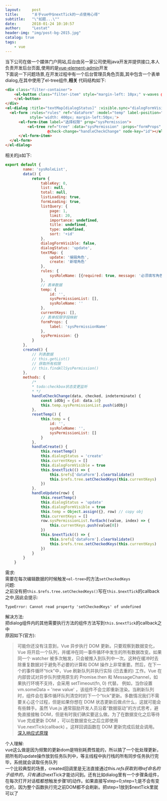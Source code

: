 ```yaml
---
layout:     post
title:      "关于vue中$nextTick的一点使用心得"
subtitle:   "\"如题...\""
date:       2018-01-24 10:10:57
author:     "Lestat"
header-img: "img/post-bg-2015.jpg"
catalog: true
tags:
    - vue
---
```


当下公司在做一个媒体门户网站,后台由另一家公司使用java开发并提供接口,本人负责开发后台页面,使用的是[vue-element-admin](https://github.com/PanJiaChen/vue-element-admin)开发  
下面说一下问题场景,在开发过程中有一个后台管理员角色页面,其中包含一个表单dialog,在其中使用了el-tree组件,**相关** 代码结构如下:  
```html
<div class="filter-container">
    <el-button class="filter-item" style="margin-left: 10px;" v-waves @click="handleCreate" type="primary" icon="el-icon-edit">新增角色
    </el-button>
</div>
<el-dialog :title="textMap[dialogStatus]" :visible.sync="dialogFormVisible" width="50%">
  <el-form :rules="rules" ref="dataForm" :model="temp" label-position="top" label-width="90px"
           style='width: 400px; margin-left:50px;'>
      <el-form-item label="选择权限" prop="sysPermission">
          <el-tree ref="tree" :data="sysPermission" :props="formProps" show-checkbox
                   @check-change="handleCheckChange" node-key="id"></el-tree>
      </el-form-item>
  </el-form>
</el-dialog>
```
相关的js如下:  
```javascript
export default {
        name: 'sysRoleList',
        data() {
            return {
                tableKey: 0,
                list: null,
                total: null,
                listLoading: true,
                formLoading: true,
                listQuery: {
                    page: 1,
                    limit: 20,
                    importance: undefined,
                    title: undefined,
                    type: undefined,
                    sort: '+id'
                },
                dialogFormVisible: false,
                dialogStatus: 'update',
                textMap: {
                    update: '编辑角色',
                    create: '新增角色'
                },
                rules: {
                    sysRoleName: [{required: true, message: '必须填写角色名称', trigger: 'blur'}]
                },
                // 表单数据
                temp: {
                    id: '',
                    sysPermissionList: [],
                    sysRoleName: ''
                },
                currentKeys: [],
                // 表单权限字段映射
                formProps: {
                    label: 'sysPermissionName'
                },
                sysPermission: {}
            }
        },
        created() {
            // 列表数据
            // this.getList()
            // 获取所有权限
            // this.findAllSysPermission()
        },
        methods: {
            /*
            * todo:checkbox状态变更监听
            * */
            handleCheckChange(data, checked, indeterminate) {
                const idObj = {id: data.id}
                this.temp.sysPermissionList.push(idObj)
            },
            resetTemp() {
                this.temp = {
                    id: '',
                    sysRoleName: '',
                    sysPermissionList: []
                }
            },
            handleCreate() {
                this.resetTemp()
                this.dialogStatus = 'create'
                this.currentKeys = []
                this.dialogFormVisible = true
                this.$nextTick(() => {
                    this.$refs['dataForm'].clearValidate()
                    this.$refs.tree.setCheckedKeys(this.currentKeys)
                })
            },
            handleUpdate(row) {
                this.resetTemp()
                this.dialogStatus = 'update'
                this.dialogFormVisible = true
                this.temp = Object.assign({}, row) // copy obj
                this.currentKeys = []
                row.sysPermissionList.forEach((value, index) => {
                    this.currentKeys.push(value[0])
                })
                this.$nextTick(() => {
                    this.$refs['dataForm'].clearValidate()
                    this.$refs.tree.setCheckedKeys(this.currentKeys)
                })
            }
        }
    }
```
需求:  
需要在每次编辑数据的时候触发`<el-tree>`的方法`setCheckedKeys`  
问题:  
之前没有把`this.$refs.tree.setCheckedKeys()`写在`this.$nextTick`的callback之中,因此会提示:
```
TypeError: Cannot read property 'setCheckedKeys' of undefined
```
解决方法:  
把dialog组件内的其他需要执行方法的组件方法写到`this.$nextTick`的callback之中  
原因如下(官方):  
> 可能你还没有注意到，Vue 异步执行 DOM 更新。只要观察到数据变化，Vue 将开启一个队列，并缓冲在同一事件循环中发生的所有数据改变。如果同一个 watcher 被多次触发，只会被推入到队列中一次。这种在缓冲时去除重复数据对于避免不必要的计算和 DOM 操作上非常重要。然后，在下一个的事件循环“tick”中，Vue 刷新队列并执行实际 (已去重的) 工作。Vue 在内部尝试对异步队列使用原生的 Promise.then 和 MessageChannel，如果执行环境不支持，会采用 setTimeout(fn, 0) 代替。
例如，当你设置 vm.someData = 'new value' ，该组件不会立即重新渲染。当刷新队列时，组件会在事件循环队列清空时的下一个“tick”更新。多数情况我们不需要关心这个过程，但是如果你想在 DOM 状态更新后做点什么，这就可能会有些棘手。虽然 Vue.js 通常鼓励开发人员沿着“数据驱动”的方式思考，避免直接接触 DOM，但是有时我们确实要这么做。为了在数据变化之后等待 Vue 完成更新 DOM ，可以在数据变化之后立即使用 Vue.nextTick(callback) 。这样回调函数在 DOM 更新完成后就会调用。  
[深入响应式原理](https://cn.vuejs.org/v2/guide/reactivity.html)  

个人理解:  
vue这么做是因为频繁的更新dom是特别耗费性能的，所以搞了一个批处理更新，把所有的update操作放到任务队列中，等主线程中执行栈的所有同步任务执行完毕，系统就会读取任务队列  
一个比较典型的场景，created回调里是无法直接通过this.$refs获取到用ref命名的子组件的，只有通过$nextTick才能访问到。还有比如dialog里有一个步骤条组件，在每次打开对话框都想触发步骤1的动作。如果直接写step=0;step=1;是不会有变化的，因为整个函数执行完之前DOM都不会刷新。把step=1放到$nextTick里就可以了
